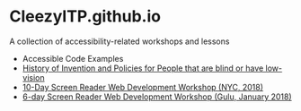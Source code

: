 # CleezyITP.github.io

A collection of accessibility-related workshops and lessons

<ul>
  
<li <a href="http://cleezyitp.github.io/AccessibleCodeExamples/index.html">Accessible Code Examples</a></li>
<li><a href="https://cleezyitp.github.io/History_of_Blindness_Timeline">History of Invention and Policies for People that are blind or have low-vision</a></li>
<li>
  <a href="http://cleezyitp.github.io/Screen_Reader_Web_Development_Workshop_2_NYC/">
  10-Day Screen Reader Web Development Workshop (NYC, 2018)
  </a>
</li>
<li>
  <a href="http://cleezyitp.github.io/Screen_Reader_Web_Development_Workshop/">6-day Screen Reader Web Development Workshop (Gulu, January 2018)</a>

</li>

</ul>
